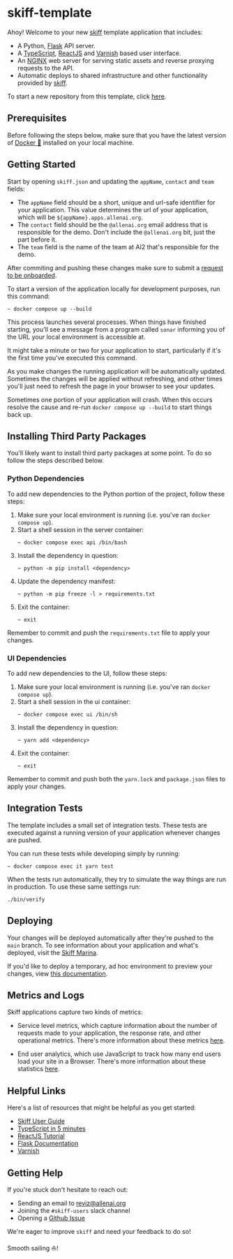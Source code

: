 # skiff-template

Ahoy! Welcome to your new [skiff](https://github.com/allenai/skiff) template
application that includes:

* A Python, [Flask](http://flask.pocoo.org/) API server.
* A [TypeScript](https://www.typescriptlang.org/), [ReactJS](https://reactjs.org/)
  and [Varnish](http://github.com/allenai/varnish) based user interface.
* An [NGINX](https://www.nginx.com/) web server for serving static assets and
  reverse proxying requests to the API.
* Automatic deploys to shared infrastructure and other functionality provided by
  [skiff](https://skiff.allenai.org).

To start a new repository from this template, click [here](https://github.com/allenai/skiff-template/generate).

## Prerequisites

Before following the steps below, make sure that you have the latest version
of [Docker 🐳](https://www.docker.com/get-started) installed on your local
machine.

## Getting Started

Start by opening `skiff.json` and updating the `appName`, `contact` and
`team` fields:

* The `appName` field should be a short, unique and url-safe identifier for
  your application. This value determines the url of your application, which
  will be `${appName}.apps.allenai.org`.
* The `contact` field should be the `@allenai.org` email address that is
  responsible for the demo. Don't include the `@allenai.org` bit,
  just the part before it.
* The `team` field is the name of the team at AI2 that's responsible for
  the demo.

After commiting and pushing these changes make sure to submit a
[request to be onboarded](https://github.com/allenai/skiff/issues/new/choose).

To start a version of the application locally for development purposes, run
this command:

```
~ docker compose up --build
```

This process launches several processes. When things have finished starting,
you'll see a message from a program called `sonar` informing you of the URL your
local environment is accessible at.


It might take a minute or two for your application to start, particularly
if it's the first time you've executed this command.

As you make changes the running application will be automatically updated.
Sometimes the changes will be applied without refreshing, and other times you'll
just need to refresh the page in your browser to see your updates.

Sometimes one portion of your application will crash. When this occurs resolve
the cause and re-run `docker compose up --build` to start things back up.

## Installing Third Party Packages

You'll likely want to install third party packages at some point. To do so
follow the steps described below.

### Python Dependencies

To add new dependencies to the Python portion of the project, follow these steps:

1. Make sure your local environment is running (i.e. you've ran `docker compose up`).
1. Start a shell session in the server container:
    ```
    ~ docker compose exec api /bin/bash
    ```
1. Install the dependency in question:
    ```
    ~ python -m pip install <dependency>
    ```
1. Update the dependency manifest:
    ```
    ~ python -m pip freeze -l > requirements.txt
    ```
1. Exit the container:
    ```
    ~ exit
    ```

Remember to commit and push the `requirements.txt` file to apply your changes.

### UI Dependencies

To add new dependencies to the UI, follow these steps:

1. Make sure your local environment is running (i.e. you've ran `docker compose up`).
1. Start a shell session in the ui container:
    ```
    ~ docker compose exec ui /bin/sh
    ```
1. Install the dependency in question:
    ```
    ~ yarn add <dependency>
    ```
1. Exit the container:
    ```
    ~ exit
    ```

Remember to commit and push both the `yarn.lock` and `package.json` files
to apply your changes.

## Integration Tests

The template includes a small set of integration tests. These tests are executed
against a running version of your application whenever changes are pushed.

You can run these tests while developing simply by running:

```
~ docker compose exec it yarn test
```

When the tests run automatically, they try to simulate the way things are run
in production. To use these same settings run:

```
./bin/verify
```

## Deploying

Your changes will be deployed automatically after they're pushed to the `main`
branch. To see information about your application and what's deployed,
visit the [Skiff Marina](https://marina.apps.allenai.org).

If you'd like to deploy a temporary, ad hoc environment to preview your changes,
view [this documentation](https://skiff.allenai.org/marina.html#creating-a-new-environment).

## Metrics and Logs

Skiff applications capture two kinds of metrics:

- Service level metrics, which capture information about the number of requests
  made to your application, the response rate, and other operational metrics.
  There's more information about these metrics [here](https://skiff.allenai.org/marina.html#service-level-metrics).

- End user analytics, which use JavaScript to track how many end users load
  your site in a Browser. There's more information about these statistics
  [here](https://skiff.allenai.org/stats.html).

## Helpful Links

Here's a list of resources that might be helpful as you get started:

* [Skiff User Guide](https://skiff.allenai.org/)
* [TypeScript in 5 minutes](https://www.typescriptlang.org/docs/handbook/typescript-in-5-minutes.html)
* [ReactJS Tutorial](https://reactjs.org/tutorial/tutorial.html)
* [Flask Documentation](http://flask.pocoo.org/docs/1.0/)
* [Varnish](https://github.com/allenai/varnish)

## Getting Help

If you're stuck don't hesitate to reach out:

* Sending an email to [reviz@allenai.org](mailto:reviz@allenai.org)
* Joining the `#skiff-users` slack channel
* Opening a [Github Issue](https://github.com/allenai/skiff/issues/new/choose)

We're eager to improve `skiff` and need your feedback to do so!

Smooth sailing ⛵️!
